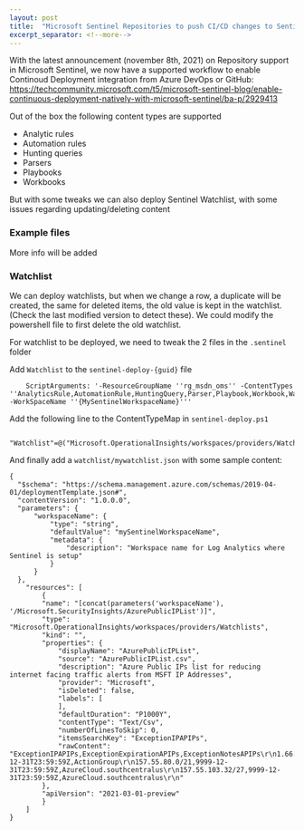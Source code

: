 ```yaml
---
layout: post
title:  "Microsoft Sentinel Repositories to push CI/CD changes to Sentinel"
excerpt_separator: <!--more-->
---
```

With the latest announcement (november 8th, 2021) on Repository support in Microsoft Sentinel, we now have a supported workflow to enable Continoud Deployment integration from Azure DevOps or GitHub:
https://techcommunity.microsoft.com/t5/microsoft-sentinel-blog/enable-continuous-deployment-natively-with-microsoft-sentinel/ba-p/2929413

Out of the box the following content types are supported
 - Analytic rules
 - Automation rules
 - Hunting queries
 - Parsers
 - Playbooks
 - Workbooks

 But with some tweaks we can also deploy Sentinel Watchlist, with some issues regarding updating/deleting content

<!--more-->

### Example files
More info will be added

### Watchlist
We can deploy watchlists, but when we change a row, a duplicate will be created, the same for deleted items, the old value is kept in the watchlist. (Check the last modified version to detect these).
We could modify the powershell file to first delete the old watchlist.

For watchlist to be deployed, we need to tweak the 2 files in the `.sentinel` folder

Add `Watchlist` to the `sentinel-deploy-{guid}` file
```
    ScriptArguments: '-ResourceGroupName ''rg_msdn_oms'' -ContentTypes ''AnalyticsRule,AutomationRule,HuntingQuery,Parser,Playbook,Workbook,Watchlist'' -WorkSpaceName ''{MySentinelWorkspaceName}'''
```

Add the following line to the ContentTypeMap in `sentinel-deploy.ps1`
```
    "Watchlist"=@("Microsoft.OperationalInsights/workspaces/providers/Watchlists");
```

And finally add a `watchlist/mywatchlist.json` with some sample content:
```
{
  "$schema": "https://schema.management.azure.com/schemas/2019-04-01/deploymentTemplate.json#",
  "contentVersion": "1.0.0.0",
  "parameters": {
      "workspaceName": {
          "type": "string",
          "defaultValue": "mySentinelWorkspaceName",
          "metadata": {
              "description": "Workspace name for Log Analytics where Sentinel is setup"
          }
      }
  },
    "resources": [
        {
        "name": "[concat(parameters('workspaceName'), '/Microsoft.SecurityInsights/AzurePublicIPList')]",
        "type": "Microsoft.OperationalInsights/workspaces/providers/Watchlists",
        "kind": "",
        "properties": {
            "displayName": "AzurePublicIPList",
            "source": "AzurePublicIPList.csv",
            "description": "Azure Public IPs list for reducing internet facing traffic alerts from MSFT IP Addresses",
            "provider": "Microsoft",
            "isDeleted": false,
            "labels": [
            ],
            "defaultDuration": "P1000Y",
            "contentType": "Text/Csv",
            "numberOfLinesToSkip": 0,
            "itemsSearchKey": "ExceptionIPAPIPs",
            "rawContent": "ExceptionIPAPIPs,ExceptionExpirationAPIPs,ExceptionNotesAPIPs\r\n1.66.60.119/32,9993-12-31T23:59:59Z,ActionGroup\r\n157.55.80.0/21,9999-12-31T23:59:59Z,AzureCloud.southcentralus\r\n157.55.103.32/27,9999-12-31T23:59:59Z,AzureCloud.southcentralus\r\n"
        },
        "apiVersion": "2021-03-01-preview"
        }       
    ]
}
```